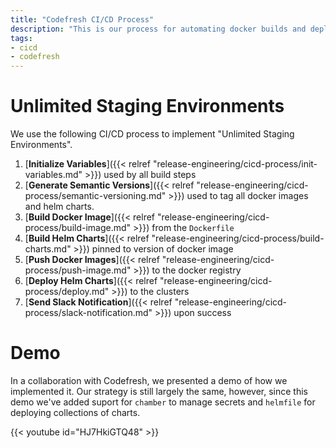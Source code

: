 ```yaml
---
title: "Codefresh CI/CD Process"
description: "This is our process for automating docker builds and deploying helm charts to kubernetes clusters."
tags:
- cicd
- codefresh
---
```


# Unlimited Staging Environments

We use the following CI/CD process to implement "Unlimited Staging Environments".

1. [**Initialize Variables**]({{< relref "release-engineering/cicd-process/init-variables.md" >}}) used by all build steps
2. [**Generate Semantic Versions**]({{< relref "release-engineering/cicd-process/semantic-versioning.md" >}}) used to tag all docker images and helm charts.
3. [**Build Docker Image**]({{< relref "release-engineering/cicd-process/build-image.md" >}}) from the `Dockerfile`
4. [**Build Helm Charts**]({{< relref "release-engineering/cicd-process/build-charts.md" >}}) pinned to version of docker image
5. [**Push Docker Images**]({{< relref "release-engineering/cicd-process/push-image.md" >}}) to the docker registry
6. [**Deploy Helm Charts**]({{< relref "release-engineering/cicd-process/deploy.md" >}}) to the clusters
7. [**Send Slack Notification**]({{< relref "release-engineering/cicd-process/slack-notification.md" >}}) upon success

# Demo

In a collaboration with Codefresh, we presented a demo of how we implemented it. Our strategy is still largely the same, however, since this demo we've added suport for `chamber` to manage secrets and `helmfile` for deploying collections of charts.

{{< youtube id="HJ7HkiGTQ48" >}}
